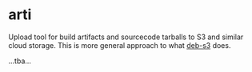 # arti

Upload tool for build artifacts and sourcecode tarballs to S3 and similar
cloud storage.
This is more general approach to what [deb-s3](https://github.com/krobertson/deb-s3)
does.

...tba...
